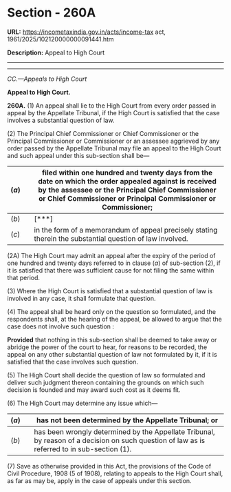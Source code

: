 # Section - 260A

**URL:** https://incometaxindia.gov.in/acts/income-tax act, 1961/2025/102120000000091441.htm

**Description:** Appeal to High Court

---

****

_CC.—Appeals to High Court_

**Appeal to High Court.**

**260A.** (1) An appeal shall lie to the High Court from every order passed in appeal by the Appellate Tribunal, if the High Court is satisfied that the case involves a substantial question of law.

(2) The Principal Chief Commissioner or Chief Commissioner or the Principal Commissioner or Commissioner or an assessee aggrieved by any order passed by the Appellate Tribunal may file an appeal to the High Court and such appeal under this sub-section shall be—

(_a_) |  |  filed within one hundred and twenty days from the date on which the order appealed against is received by the assessee or the Principal Chief Commissioner or Chief Commissioner or Principal Commissioner or Commissioner;  
---|---|---  
(_b_) |  |  [***]  
(_c_) |  |  in the form of a memorandum of appeal precisely stating therein the substantial question of law involved.  
  
(2A) The High Court may admit an appeal after the expiry of the period of one hundred and twenty days referred to in clause (_a_) of sub-section (2), if it is satisfied that there was sufficient cause for not filing the same within that period.

(3) Where the High Court is satisfied that a substantial question of law is involved in any case, it shall formulate that question.

(4) The appeal shall be heard only on the question so formulated, and the respondents shall, at the hearing of the appeal, be allowed to argue that the case does not involve such question :

**Provided** that nothing in this sub-section shall be deemed to take away or abridge the power of the court to hear, for reasons to be recorded, the appeal on any other substantial question of law not formulated by it, if it is satisfied that the case involves such question.

(5) The High Court shall decide the question of law so formulated and deliver such judgment thereon containing the grounds on which such decision is founded and may award such cost as it deems fit.

(6) The High Court may determine any issue which—

(_a_) |  |  has not been determined by the Appellate Tribunal; or  
---|---|---  
(_b_) |  |  has been wrongly determined by the Appellate Tribunal, by reason of a decision on such question of law as is referred to in sub-section (1).  
  
(7) Save as otherwise provided in this Act, the provisions of the Code of Civil Procedure, 1908 (5 of 1908), relating to appeals to the High Court shall, as far as may be, apply in the case of appeals under this section.